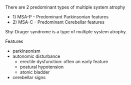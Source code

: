 There are 2 predominant types of multiple system atrophy  
* 1\) MSA\-P \- Predominant Parkinsonian features
* 2\) MSA\-C \- Predominant Cerebellar features

  
Shy\-Drager syndrome is a type of multiple system atrophy.  
  
Features  
* parkinsonism
* autonomic disturbance
	+ erectile dysfunction: often an early feature
	+ postural hypotension
	+ atonic bladder
* cerebellar signs
